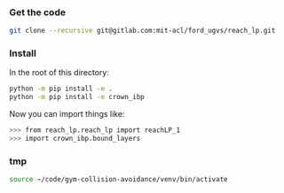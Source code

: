 
### Get the code

```bash
git clone --recursive git@gitlab.com:mit-acl/ford_ugvs/reach_lp.git
```

### Install

In the root of this directory:
```bash
python -m pip install -e .
python -m pip install -e crown_ibp
```

Now you can import things like:
```bash
>>> from reach_lp.reach_lp import reachLP_1
>>> import crown_ibp.bound_layers
```


### tmp
```bash
source ~/code/gym-collision-avoidance/venv/bin/activate
```
